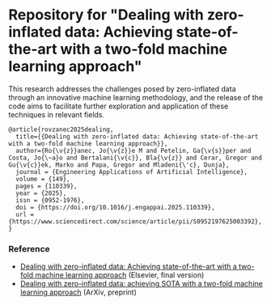 # Repository for "Dealing with zero-inflated data: Achieving state-of-the-art with a two-fold machine learning approach"

This research addresses the challenges posed by zero-inflated data through an innovative machine learning methodology, and the release of the code aims to facilitate further exploration and application of these techniques in relevant fields.

```
@article{rovzanec2025dealing,
  title={{Dealing with zero-inflated data: Achieving state-of-the-art with a two-fold machine learning approach}},
  author={Ro{\v{z}}anec, Jo{\v{z}}e M and Petelin, Ga{\v{s}}per and Costa, Jo{\~a}o and Bertalani{\v{c}}, Bla{\v{z}} and Cerar, Gregor and Gu{\v{c}}ek, Marko and Papa, Gregor and Mladeni{\'c}, Dunja},
  journal = {Engineering Applications of Artificial Intelligence},
  volume = {149},
  pages = {110339},
  year = {2025},
  issn = {0952-1976},
  doi = {https://doi.org/10.1016/j.engappai.2025.110339},
  url = {https://www.sciencedirect.com/science/article/pii/S0952197625003392},
}
```

### Reference

- [Dealing with zero-inflated data: Achieving state-of-the-art with a two-fold machine learning approach](https://doi.org/10.1016/j.engappai.2025.110339) (Elsevier, final version)
- [Dealing with zero-inflated data: achieving SOTA with a two-fold machine learning approach](https://arxiv.org/abs/2310.08088) (ArXiv, preprint)
